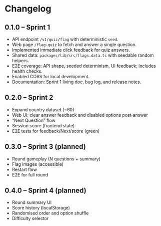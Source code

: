 # Changelog
## 0.1.0 – Sprint 1
- API endpoint `/v1/quiz/flag` with deterministic `seed`.
- Web page `/flag-quiz` to fetch and answer a single question.
- Implemented immediate click feedback for quiz answers.
- Shared data: `packages/lib/src/flags.data.ts` with seedable random helpers.
- E2E coverage: API shape, seeded determinism, UI feedback; includes health checks.
- Enabled CORS for local development.
- Documentation: Sprint 1 living doc, bug log, and release notes.

## 0.2.0 – Sprint 2
- Expand country dataset (~60)
- Web UI: clear answer feedback and disabled options post‑answer
- “Next Question” flow
- Session score (frontend state)
- E2E tests for feedback/Next/score (green)

## 0.3.0 – Sprint 3 (planned)
- Round gameplay (N questions + summary)
- Flag images (accessible)
- Restart flow
- E2E for full round

## 0.4.0 – Sprint 4 (planned)
- Round summary UI
- Score history (localStorage)
- Randomised order and option shuffle
- Difficulty selector
